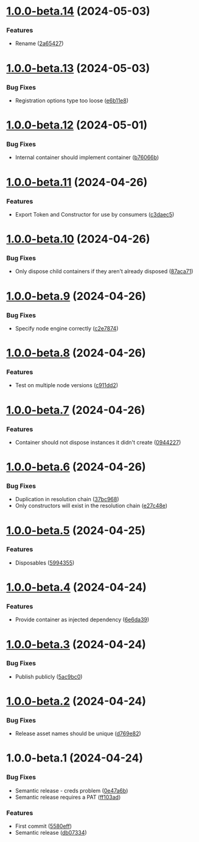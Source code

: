# [1.0.0-beta.14](https://github.com/laurence79/autodep/compare/v1.0.0-beta.13...v1.0.0-beta.14) (2024-05-03)


### Features

* Rename ([2a65427](https://github.com/laurence79/autodep/commit/2a654277055106daa2d6432f6e4dd6d888d5bccb))

# [1.0.0-beta.13](https://github.com/laurence79/autodep/compare/v1.0.0-beta.12...v1.0.0-beta.13) (2024-05-03)


### Bug Fixes

* Registration options type too loose ([e6b11e8](https://github.com/laurence79/autodep/commit/e6b11e804d14c2362afb781a6155f27f49a63f01))

# [1.0.0-beta.12](https://github.com/laurence79/autodep/compare/v1.0.0-beta.11...v1.0.0-beta.12) (2024-05-01)


### Bug Fixes

* Internal container should implement container ([b76066b](https://github.com/laurence79/autodep/commit/b76066b00262b1f920a1b55ee1282dbc91b6aedc))

# [1.0.0-beta.11](https://github.com/laurence79/autodep/compare/v1.0.0-beta.10...v1.0.0-beta.11) (2024-04-26)


### Features

* Export Token and Constructor for use by consumers ([c3daec5](https://github.com/laurence79/autodep/commit/c3daec5525d3ec51dd38306a069b5f247599eaec))

# [1.0.0-beta.10](https://github.com/laurence79/autodep/compare/v1.0.0-beta.9...v1.0.0-beta.10) (2024-04-26)


### Bug Fixes

* Only dispose child containers if they aren't already disposed ([87aca71](https://github.com/laurence79/autodep/commit/87aca717a3dcc3897cb5d1bb7ede05d78d9a9323))

# [1.0.0-beta.9](https://github.com/laurence79/autodep/compare/v1.0.0-beta.8...v1.0.0-beta.9) (2024-04-26)


### Bug Fixes

* Specify node engine correctly ([c2e7874](https://github.com/laurence79/autodep/commit/c2e787472fe861c3970af3983b11d2812b4f0418))

# [1.0.0-beta.8](https://github.com/laurence79/autodep/compare/v1.0.0-beta.7...v1.0.0-beta.8) (2024-04-26)


### Features

* Test on multiple node versions ([c911dd2](https://github.com/laurence79/autodep/commit/c911dd259f7c63e23e28aa6e01bdf871aaac05aa))

# [1.0.0-beta.7](https://github.com/laurence79/autodep/compare/v1.0.0-beta.6...v1.0.0-beta.7) (2024-04-26)


### Features

* Container should not dispose instances it didn't create ([0944227](https://github.com/laurence79/autodep/commit/0944227a382d45e6316051e1bcd038fb75a75ca3))

# [1.0.0-beta.6](https://github.com/laurence79/autodep/compare/v1.0.0-beta.5...v1.0.0-beta.6) (2024-04-26)


### Bug Fixes

* Duplication in resolution chain ([37bc968](https://github.com/laurence79/autodep/commit/37bc9681fdf93e207b2c9fa97dac0eb980987a0d))
* Only constructors will exist in the resolution chain ([e27c48e](https://github.com/laurence79/autodep/commit/e27c48ec7422647f3927ecd9aa571e9fa1d20e36))

# [1.0.0-beta.5](https://github.com/laurence79/autodep/compare/v1.0.0-beta.4...v1.0.0-beta.5) (2024-04-25)


### Features

* Disposables ([5994355](https://github.com/laurence79/autodep/commit/59943559de5ebe6116e5208371e12390f3be541b))

# [1.0.0-beta.4](https://github.com/laurence79/autodep/compare/v1.0.0-beta.3...v1.0.0-beta.4) (2024-04-24)


### Features

* Provide container as injected dependency ([6e6da39](https://github.com/laurence79/autodep/commit/6e6da3928786bb5cb70c9c1be872ed91b861d83c))

# [1.0.0-beta.3](https://github.com/laurence79/autodep/compare/v1.0.0-beta.2...v1.0.0-beta.3) (2024-04-24)


### Bug Fixes

* Publish publicly ([5ac9bc0](https://github.com/laurence79/autodep/commit/5ac9bc0a58872b2d36ff0b5e8717612a582e82ef))

# [1.0.0-beta.2](https://github.com/laurence79/autodep/compare/v1.0.0-beta.1...v1.0.0-beta.2) (2024-04-24)


### Bug Fixes

* Release asset names should be unique ([d769e82](https://github.com/laurence79/autodep/commit/d769e829d5179dfbbfe7e8c8e2017c88b158bcc6))

# 1.0.0-beta.1 (2024-04-24)


### Bug Fixes

* Semantic release - creds problem ([0e47a6b](https://github.com/laurence79/autodep/commit/0e47a6b00eadf8ec0435600bd0ca4270864cfc4d))
* Semantic release requires a PAT ([ff103ad](https://github.com/laurence79/autodep/commit/ff103adeb4f6eedfaeb6484293a301867aa15cf3))


### Features

* First commit ([5580eff](https://github.com/laurence79/autodep/commit/5580eff66e95bde7f065d7ef4ba8a1c8ea2e56a2))
* Semantic release ([db07334](https://github.com/laurence79/autodep/commit/db073344d303f4eef79121049f1689ca69b7f99f))
